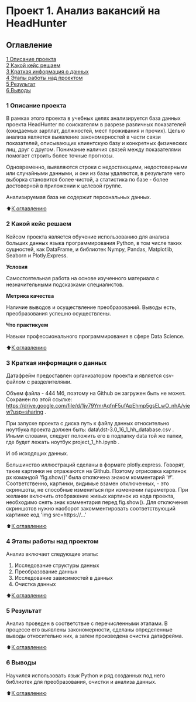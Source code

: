 # Проект 1. Анализ вакансий на HeadHunter 


## Оглавление
[1 Описание проекта](https://github.com/gleish/sf_ds/tree/main/project_1_hh/README.md/#1-Описание-проекта)  
[2 Какой кейс решаем](https://github.com/gleish/sf_ds/tree/main/project_1_hh/README.md/#2-Какой-кейс-решаем)  
[3 Краткая информация о данных](https://github.com/gleish/sf_ds/tree/main/project_1_hh/README.md/#3-Краткая-информация-о-данных)  
[4 Этапы работы над проектом](https://github.com/gleish/sf_ds/tree/main/project_1_hh/README.md/#4-Этапы-работы-над-проектом)  
[5 Результат](https://github.com/gleish/sf_ds/tree/main/project_1_hh/README.md/#5-Результат)  
[6 Выводы](https://github.com/gleish/sf_ds/tree/main/project_1_hh/README.md/#6-Выводы)  


### 1 Описание проекта

В рамках этого проекта в учебных целях анализируется база данных проекта HeadHunter по соискателям в разрезе различных показателей (ожидаемых зарплат, должностей, мест проживания и прочих). Целью анализа является выявление закономерностей в части связи показателей, описывающих клиентскую базу и конкретных физических лиц, друг с другом. Понимание наличия связей между показателями помогает строить более точные прогнозы.

Одновременно, выявляются строки с недостающими, недостоверными или случайными данными, и они из базы удаляются, в результате чего выборка становится более чистой, а статистика по базе - более достоверной в приложении к целевой группе.

Анализируемая база не содержит персональных данных. 


:arrow_up:[К оглавлению](https://github.com/gleish/sf_ds/tree/main/project_1_hh/README.md/#Оглавление)  


### 2 Какой кейс решаем

Кейсом проекта является обучение использованию для анализа больших данных языка программирования Python, в том числе таких сущностей, как DataFrame, и библиотек Nympy, Pandas, Matplotlib, Seaborn и Plotly.Express.

**Условия**

Самостоятельная работа на основе изученного материала с незначительными подсказками специалистов.

**Метрика качества**

Наличие выводов и осуществление преобразований. Выводы есть, преобразования успешно осуществлены.

**Что практикуем**

Навыки профессионального программирования в сфере Data Science.


:arrow_up:[К оглавлению](https://github.com/gleish/sf_ds/tree/main/project_1_hh/README.md/#Оглавление) 


### 3 Краткая информация о данных

Датафрейм предоставлен организатором проекта и является csv-файлом с разделителями.

Объем файла - 444 Мб, поэтому на Github он загружен быть не может. Сохранен по этой ссылке:
https://drive.google.com/file/d/1jv79YmrAqfnF5ufApEhmp5gsELwO_nhA/view?usp=sharing .

При запуске проекта с диска путь к файлу данных относительно ноутбука проекта должен быть: data\dst-3.0_16_1_hh_database.csv . Иными словами, следует положить его в подпапку data той же папки, где будет лежать ноутбук project_1_hh.ipynb .

И об исходящих данных. 

Большинство иллюстраций сделаны в формате plotly.express. Говорят, такие картинки не отражаются на Github. Поэтому отрисовка картинок px командой 'fig.show()' была отключена знаком комментарий '#'. Соответственно, картинки, видимые взамен отключенных, - это скриншоты, не способные измениться при изменении параметров. При желании включить отображение живых картинок из кода проекта, необходимо снять знак комментария перед fig.show(). Для отключения скриншотов нужно наоборот закомментировать соответствующий картинке код 'img src=https://...'


:arrow_up:[К оглавлению](https://github.com/gleish/sf_ds/tree/main/project_1_hh/README.md/#Оглавление) 


### 4 Этапы работы над проектом

Анализ включает следующие этапы:
1. Исследование структуры данных
2. Преобразование данных
3. Исследование зависимостей в данных
4. Очистка данных


:arrow_up:[К оглавлению](https://github.com/gleish/sf_ds/tree/main/project_1_hh/README.md/#Оглавление) 


### 5 Результат

Анализ проведен в соответствие с перечисленными этапами. В процессе его выявлены закономерности, сделаны определенные выводы относительно них, а затем произведена очистка датафрейма.


:arrow_up:[К оглавлению](https://github.com/gleish/sf_ds/tree/main/project_1_hh/README.md/#Оглавление) 


### 6 Выводы

Научился использовать язык Python и ряд созданных под него библиотек для преобразования, очистки и анализа данных.


:arrow_up:[К оглавлению](https://github.com/gleish/sf_ds/tree/main/project_1_hh/README.md/#Оглавление) 
